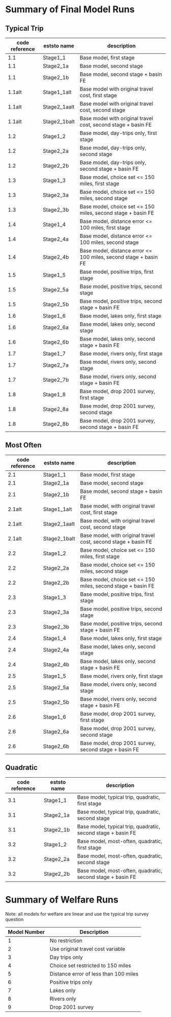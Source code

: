 # Summary of Final Model Runs

## Typical Trip

code reference | eststo name | description |
| --- | --- | --- |
| 1.1 | Stage1_1 | Base model, first stage |
| 1.1 | Stage2_1a | Base model, second stage |
| 1.1 | Stage2_1b | Base model, second stage + basin FE |
| 1.1alt | Stage1_1alt | Base model with original travel cost, first stage |
| 1.1alt | Stage2_1aalt | Base model with original travel cost, second stage |
| 1.1alt | Stage2_1balt | Base model with original travel cost, second stage + basin FE |
| 1.2 | Stage1_2 | Base model, day-trips only, first stage |
| 1.2 | Stage2_2a | Base model, day-trips only, second stage |
| 1.2 | Stage2_2b | Base model, day-trips only, second stage + basin FE |
| 1.3 | Stage1_3 | Base model, choice set <= 150 miles, first stage |
| 1.3 | Stage2_3a | Base model, choice set <= 150 miles, second stage |
| 1.3 | Stage2_3b | Base model, choice set <= 150 miles, second stage + basin FE |
| 1.4 | Stage1_4 | Base model, distance error <= 100 miles, first stage |
| 1.4 | Stage2_4a | Base model, distance error <= 100 miles, second stage |
| 1.4 | Stage2_4b | Base model, distance error <= 100 miles, second stage + basin FE |
| 1.5 | Stage1_5 | Base model, positive trips, first stage |
| 1.5 | Stage2_5a | Base model, positive trips, second stage |
| 1.5 | Stage2_5b | Base model, positive trips, second stage + basin FE |
| 1.6 | Stage1_6 | Base model, lakes only, first stage |
| 1.6 | Stage2_6a | Base model, lakes only, second stage |
| 1.6 | Stage2_6b | Base model, lakes only, second stage + basin FE |
| 1.7 | Stage1_7 | Base model, rivers only, first stage |
| 1.7 | Stage2_7a | Base model, rivers only, second stage |
| 1.7 | Stage2_7b | Base model, rivers only, second stage + basin FE |
| 1.8 | Stage1_8 | Base model, drop 2001 survey, first stage |
| 1.8 | Stage2_8a | Base model, drop 2001 survey, second stage |
| 1.8 | Stage2_8b | Base model, drop 2001 survey, second stage + basin FE |


## Most Often
code reference | eststo name | description |
| --- | --- | --- |
| 2.1 | Stage1_1 | Base model, first stage |
| 2.1 | Stage2_1a | Base model, second stage |
| 2.1 | Stage2_1b | Base model, second stage + basin FE |
| 2.1alt | Stage1_1alt | Base model, with original travel cost, first stage |
| 2.1alt | Stage2_1aalt | Base model, with original travel cost, second stage |
| 2.1alt | Stage2_1balt | Base model, with original travel cost, second stage + basin FE |
| 2.2 | Stage1_2 | Base model, choice set <= 150 miles, first stage |
| 2.2 | Stage2_2a | Base model, choice set <= 150 miles, second stage |
| 2.2 | Stage2_2b | Base model, choice set <= 150 miles, second stage + basin FE |
| 2.3 | Stage1_3 | Base model, positive trips, first stage |
| 2.3 | Stage2_3a | Base model, positive trips, second stage |
| 2.3 | Stage2_3b | Base model, positive trips, second stage + basin FE |
| 2.4 | Stage1_4 | Base model, lakes only, first stage |
| 2.4 | Stage2_4a | Base model, lakes only, second stage |
| 2.4 | Stage2_4b | Base model, lakes only, second stage + basin FE |
| 2.5 | Stage1_5 | Base model, rivers only, first stage |
| 2.5 | Stage2_5a | Base model, rivers only, second stage |
| 2.5 | Stage2_5b | Base model, rivers only, second stage + basin FE |
| 2.6 | Stage1_6 | Base model, drop 2001 survey, first stage |
| 2.6 | Stage2_6a | Base model, drop 2001 survey, second stage |
| 2.6 | Stage2_6b | Base model, drop 2001 survey, second stage + basin FE |


## Quadratic
code reference | eststo name | description |
| --- | --- | --- |
| 3.1 | Stage1_1 | Base model, typical trip, quadratic, first stage |
| 3.1 | Stage2_1a | Base model, typical trip, quadratic, second stage |
| 3.1 | Stage2_1b | Base model, typical trip, quadratic, second stage + basin FE |
| 3.2 | Stage1_2 | Base model, most-often, quadratic, first stage |
| 3.2 | Stage2_2a | Base model, most-often, quadratic, second stage |
| 3.2 | Stage2_2b | Base model, most-often, quadratic, second stage + basin FE |


# Summary of Welfare Runs
Note: all models for welfare are linear and use the typical trip survey question

Model Number | Description |
| --- | --- |
| 1 | No restriction
| 2 | Use original travel cost variable
| 3 | Day trips only
| 4 | Choice set restricted to 150 miles
| 5 | Distance error of less than 100 miles
| 6 | Positive trips only
| 7 | Lakes only
| 8 | Rivers only
| 9 | Drop 2001 survey